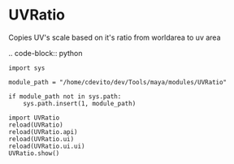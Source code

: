 # UVRatio
Copies UV's scale based on it's ratio from worldarea to uv area

.. code-block:: python

	import sys

	module_path = "/home/cdevito/dev/Tools/maya/modules/UVRatio"

	if module_path not in sys.path:
	    sys.path.insert(1, module_path)

	import UVRatio
	reload(UVRatio)
	reload(UVRatio.api)
	reload(UVRatio.ui)
	reload(UVRatio.ui.ui)
	UVRatio.show()
